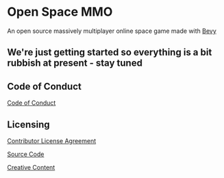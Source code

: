 # Open Space MMO

An open source massively multiplayer online space game made with [Bevy](https://github.com/bevyengine/bevy)

## We're just getting started so everything is a bit rubbish at present - stay tuned

## Code of Conduct

[Code of Conduct](CODE_OF_CONDUCT.md)

## Licensing

[Contributor License Agreement](CONTRIBUTOR_LICENSE_AGREEMENT.md)

[Source Code](SOURCE_CODE_LICENSE.md)

[Creative Content](CREATIVE_CONTENT_LICENSE.md)


